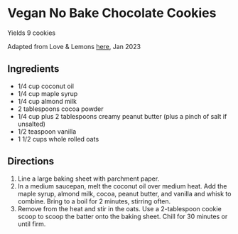 # Vegan No Bake Chocolate Cookies

Yields 9 cookies

Adapted from Love & Lemons [here](https://www.loveandlemons.com/no-bake-cookies/), Jan 2023

## Ingredients

- 1/4 cup coconut oil
- 1/4 cup maple syrup
- 1/4 cup almond milk
- 2 tablespoons cocoa powder
- 1/4 cup plus 2 tablespoons creamy peanut butter (plus a pinch of salt if unsalted)
- 1/2 teaspoon vanilla
- 1 1/2 cups whole rolled oats

## Directions

1. Line a large baking sheet with parchment paper.
2. In a medium saucepan, melt the coconut oil over medium heat. Add the maple syrup, almond milk, cocoa, peanut butter, and vanilla and whisk to combine. Bring to a boil for 2 minutes, stirring often.
3. Remove from the heat and stir in the oats. Use a 2-tablespoon cookie scoop to scoop the batter onto the baking sheet. Chill for 30 minutes or until firm.
